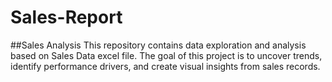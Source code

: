 # Sales-Report
##Sales Analysis
This repository contains data exploration and analysis based on Sales Data excel file. The goal of this project is to uncover trends, identify performance drivers, and create visual insights from sales records. 
